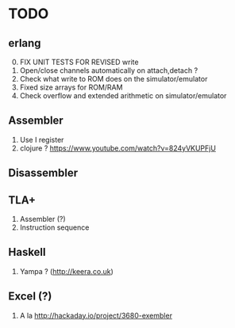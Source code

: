 TODO
====

erlang
------
0.  FIX UNIT TESTS FOR REVISED write
1.  Open/close channels automatically on attach,detach ?
2.  Check what write to ROM does on the simulator/emulator
3.  Fixed size arrays for ROM/RAM
4.  Check overflow and extended arithmetic on simulator/emulator


Assembler
---------
1. Use I register 
2. clojure ? https://www.youtube.com/watch?v=824yVKUPFjU

Disassembler
------------

TLA+
----
1. Assembler (?)
2. Instruction sequence

Haskell
-------
1. Yampa ? (http://keera.co.uk)

Excel (?)
---------
1. A la http://hackaday.io/project/3680-exembler

